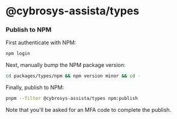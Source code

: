 # @cybrosys-assista/types

### Publish to NPM

First authenticate with NPM:

```sh
npm login
```

Next, manually bump the NPM package version:

```sh
cd packages/types/npm && npm version minor && cd -
```

Finally, publish to NPM:

```sh
pnpm --filter @cybrosys-assista/types npm:publish
```

Note that you'll be asked for an MFA code to complete the publish.
